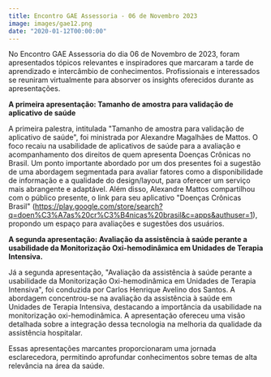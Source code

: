 ```yaml
---
title: Encontro GAE Assessoria - 06 de Novembro 2023
image: images/gae12.png
date: "2020-01-12T00:00:00"
---
```


No Encontro GAE Assessoria do dia 06 de Novembro de 2023, foram apresentados tópicos relevantes e inspiradores que marcaram a tarde de aprendizado e intercâmbio de conhecimentos. Profissionais e interessados se reuniram virtualmente para absorver os insights oferecidos durante as apresentações.

**A primeira apresentação: Tamanho de amostra para validação de aplicativo de saúde**

A primeira palestra, intitulada "Tamanho de amostra para validação de aplicativo de saúde", foi ministrada por Alexandre Magalhães de Mattos. O foco recaiu na usabilidade de aplicativos de saúde para a avaliação e acompanhamento dos direitos de quem apresenta Doenças Crônicas no Brasil. Um ponto importante abordado por um dos presentes foi a sugestão de uma abordagem segmentada para avaliar fatores como a disponibilidade de informação e a qualidade do design/layout, para oferecer um serviço mais abrangente e adaptável. Além disso, Alexandre Mattos compartilhou com o público presente, o link para seu aplicativo "Doenças Crônicas Brasil" (https://play.google.com/store/search?q=doen%C3%A7as%20cr%C3%B4nicas%20brasil&c=apps&authuser=1), propondo um espaço para avaliações e sugestões dos usuários.

**A segunda apresentação: Avaliação da assistência à saúde perante a usabilidade da Monitorização Oxi-hemodinâmica em Unidades de Terapia Intensiva.**

Já a segunda apresentação, "Avaliação da assistência à saúde perante a usabilidade da Monitorização Oxi-hemodinâmica em Unidades de Terapia Intensiva", foi conduzida por Carlos Henrique Avelino dos Santos. A abordagem concentrou-se na avaliação da assistência à saúde em Unidades de Terapia Intensiva, destacando a importância da usabilidade na monitorização oxi-hemodinâmica. A apresentação ofereceu uma visão detalhada sobre a integração dessa tecnologia na melhoria da qualidade da assistência hospitalar.

Essas apresentações marcantes proporcionaram uma jornada esclarecedora, permitindo aprofundar conhecimentos sobre temas de alta relevância na área da saúde.

